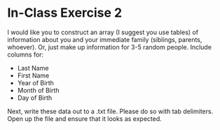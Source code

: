 # In-Class Exercise 2
I would like you to construct an array (I suggest you use tables) of information about you and your immediate family (siblings, parents, whoever). Or, just make up information for 3-5 random people. Include columns for:

* Last Name
* First Name
* Year of Birth
* Month of Birth
* Day of Birth

Next, write these data out to a .txt file. Please do so with tab delimiters. Open up the file and ensure that it looks as expected.

  
